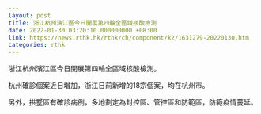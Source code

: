 ```yaml
---
layout: post
title: 浙江杭州濱江區今日開展第四輪全區域核酸檢測
date: 2022-01-30 03:20:10.000000000 +08:00
link: https://news.rthk.hk/rthk/ch/component/k2/1631279-20220130.htm
categories: rthk
---
```


浙江杭州濱江區今日開展第四輪全區域核酸檢測。

杭州確診個案近日增加，浙江日前新增的18宗個案，均在杭州市。

另外，拱墅區有確診病例，多地劃定為封控區、管控區和防範區，防範疫情蔓延。
